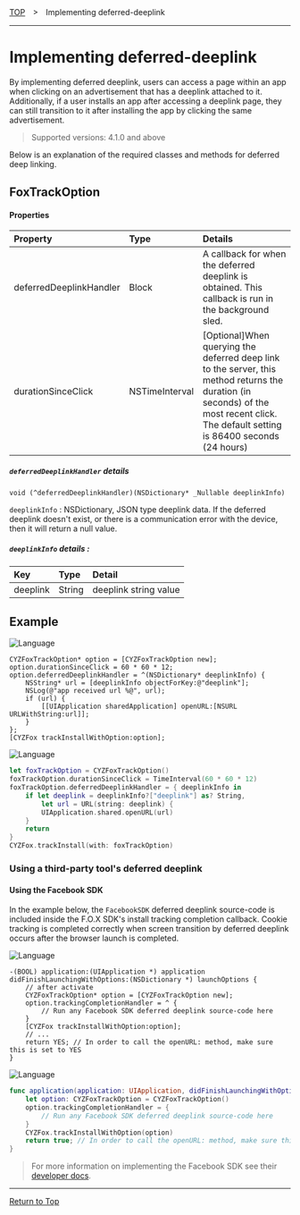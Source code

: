 [TOP](../../README.md)　>　Implementing deferred-deeplink

---

# Implementing deferred-deeplink

By implementing deferred deeplink, users can access a page within an app when clicking on an advertisement that has a deeplink attached to it. Additionally, if a user installs an app after accessing a deeplink page, they can still transition to it after installing the app by clicking the same advertisement.

> Supported versions: 4.1.0 and above

Below is an explanation of the required classes and methods for deferred deep linking.

## FoxTrackOption

#### Properties
|Property|Type|Details|
|:---|:---|:---|
|deferredDeeplinkHandler|Block|A callback for when the deferred deeplink is obtained. This callback is run in the background sled.|
|durationSinceClick|NSTimeInterval|[Optional]When querying the deferred deep link to the server, this method returns the duration (in seconds) of the most recent click. <br> The default setting is 86400 seconds (24 hours)|

##### `deferredDeeplinkHandler` details

`void (^deferredDeeplinkHandler)(NSDictionary* _Nullable deeplinkInfo)`

`deeplinkInfo` : NSDictionary, JSON type deeplink data. If the deferred deeplink doesn't exist, or there is a communication error with the device, then it will return a null value.

##### `deeplinkInfo` details :

  |Key|Type|Detail|
  |:---|:---|:---|
  |deeplink|String|deeplink string value|

## Example

![Language](http://img.shields.io/badge/language-Objective–C-blue.svg?style=flat)
```objc
CYZFoxTrackOption* option = [CYZFoxTrackOption new];
option.durationSinceClick = 60 * 60 * 12;
option.deferredDeeplinkHandler = ^(NSDictionary* deeplinkInfo) {
    NSString* url = [deeplinkInfo objectForKey:@"deeplink"];
    NSLog(@"app received url %@", url);
    if (url) {
        [[UIApplication sharedApplication] openURL:[NSURL URLWithString:url]];
    }
};
[CYZFox trackInstallWithOption:option];
```

![Language](https://img.shields.io/badge/language-Swift-orange.svg?style=flat)
```swift
let foxTrackOption = CYZFoxTrackOption()
foxTrackOption.durationSinceClick = TimeInterval(60 * 60 * 12)
foxTrackOption.deferredDeeplinkHandler = { deeplinkInfo in
    if let deeplink = deeplinkInfo?["deeplink"] as? String,
        let url = URL(string: deeplink) {
        UIApplication.shared.openURL(url)
    }
    return
}
CYZFox.trackInstall(with: foxTrackOption)
```

<div id="with_thirdparty"></div>

### Using a third-party tool's deferred deeplink

#### Using the Facebook SDK

In the example below, the `FacebookSDK` deferred deeplink source-code is included inside the F.O.X SDK's install tracking completion callback. Cookie tracking is completed correctly when screen transition by deferred deeplink occurs after the browser launch is completed.

![Language](http://img.shields.io/badge/language-Objective–C-blue.svg?style=flat)
```objc
-(BOOL) application:(UIApplication *) application didFinishLaunchingWithOptions:(NSDictionary *) launchOptions {
    // after activate
    CYZFoxTrackOption* option = [CYZFoxTrackOption new];
    option.trackingCompletionHandler = ^ {
        // Run any Facebook SDK deferred deeplink source-code here
    }
    [CYZFox trackInstallWithOption:option];
    // ...
    return YES; // In order to call the openURL: method, make sure this is set to YES
}
```

![Language](https://img.shields.io/badge/language-Swift-orange.svg?style=flat)
```Swift
func application(application: UIApplication, didFinishLaunchingWithOptions launchOptions: [NSObject: AnyObject]?) -> Bool {
    let option: CYZFoxTrackOption = CYZFoxTrackOption()
    option.trackingCompletionHandler = {
        // Run any Facebook SDK deferred deeplink source-code here
    }
    CYZFox.trackInstallWithOption(option)
    return true; // In order to call the openURL: method, make sure this is set to YES
}
```
> For more information on implementing the Facebook SDK see their [developer docs](https://developers.facebook.com/docs/app-ads/deep-linking#deferred-deep-linking).
---
[Return to Top](../../README.md)
